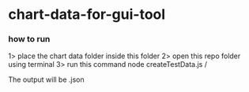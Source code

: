 # chart-data-for-gui-tool

### how to run
1> place the chart data folder inside this folder
2> open this repo folder using terminal
3> run this command
node createTestData.js <folder-name>/

The output will be <folder-name>.json
